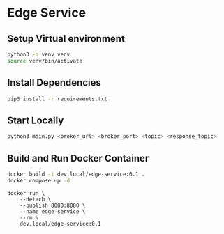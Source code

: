 # Edge Service

## Setup Virtual environment

```bash
python3 -m venv venv
source venv/bin/activate
```

## Install Dependencies

```bash
pip3 install -r requirements.txt
```

## Start Locally

```bash
python3 main.py <broker_url> <broker_port> <topic> <response_topic>
```

## Build and Run Docker Container

```bash
docker build -t dev.local/edge-service:0.1 .
docker compose up -d
```

```
docker run \
    --detach \
    --publish 8080:8080 \
    --name edge-service \
    --rm \
    dev.local/edge-service:0.1
```
